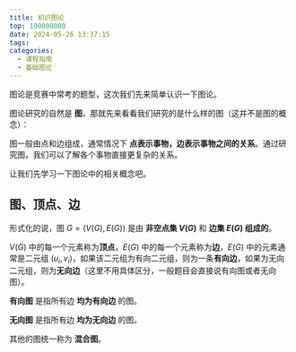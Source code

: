 ```yaml
---
title: 初识图论
top: 100000000
date: 2024-05-26 13:37:15
tags:
categories:
  - 课程指南 
  - 基础图论
---
```


图论是竞赛中常考的题型，这次我们先来简单认识一下图论。

图论研究的自然是 **图**，那就先来看看我们研究的是什么样的图（这并不是图的概念）：

图一般由点和边组成，通常情况下 **点表示事物，边表示事物之间的关系**。通过研究图，我们可以了解各个事物直接更复杂的关系。

让我们先学习一下图论中的相关概念吧。

## 图、顶点、边

形式化的说，图 $G = (V(G),E(G))$ 是由 **非空点集 $V(G)$** 和 **边集 $E(G)$ 组成的**。

$V(G)$ 中的每一个元素称为**顶点**，$E(G)$ 中的每一个元素称为**边**，$E(G)$ 中的元素通常是二元组 $(u_{i},v_{i})$，如果该二元组为有向二元组，则为一条**有向边**，如果为无向二元组，则为**无向边**（这里不用具体区分，一般题目会直接说有向图或者无向图）。

**有向图** 是指所有边 **均为有向边** 的图。

**无向图** 是指所有边 **均为无向边** 的图。

其他的图统一称为 **混合图**。